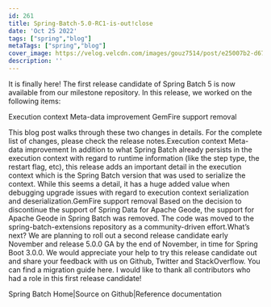 ```yaml
---
id: 261
title: Spring-Batch-5.0-RC1-is-out!close
date: 'Oct 25 2022'
tags: ["spring","blog"]
metaTags: ["spring","blog"]
cover_image: https://velog.velcdn.com/images/gouz7514/post/e25007b2-d67e-47be-a296-b22718239ffa/OG-Spring.png
description: ''
---
```



It is finally here! The first release candidate of Spring Batch 5 is now available from our milestone repository. In this release, we worked on the following items:

Execution context Meta-data improvement
GemFire support removal

This blog post walks through these two changes in details. For the complete list of changes, please check the release notes.Execution context Meta-data improvement
In addition to what Spring Batch already persists in the execution context with regard to runtime information (like the step type, the restart flag, etc), this release adds an important detail in the execution context which is the Spring Batch version that was used to serialize the context.
While this seems a detail, it has a huge added value when debugging upgrade issues with regard to execution context serialization and deserialization.GemFire support removal
Based on the decision to discontinue the support of Spring Data for Apache Geode, the support for Apache Geode in Spring Batch was removed.
The code was moved to the spring-batch-extensions repository as a community-driven effort.What’s next?
We are planning to roll out a second release candidate early November and release 5.0.0 GA by the end of November, in time for Spring Boot 3.0.0. We would appreciate your help to try this release candidate out and share your feedback with us on Github, Twitter and StackOverflow. You can find a migration guide here.
I would like to thank all contributors who had a role in this first release candidate!

Spring Batch Home|Source on Github|Reference documentation



